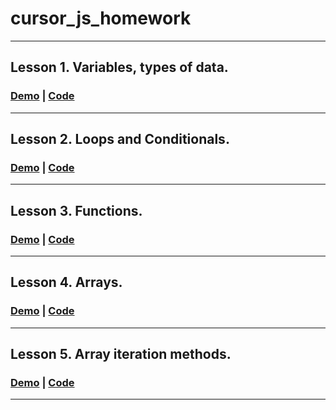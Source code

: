 # cursor_js_homework
***
## Lesson 1. Variables, types of data.
### [Demo](https://simplypurr.github.io/cursor_homework/01-base-homework/) | [Code](https://github.com/Simplypurr/cursor_homework/blob/main/01-base-homework/main.js)
***
## Lesson 2. Loops and Conditionals.
### [Demo](https://simplypurr.github.io/cursor_homework/02-loops-and-conditionals/) | [Code](https://github.com/Simplypurr/cursor_homework/blob/main/02-loops-and-conditionals/main.js)
***
## Lesson 3. Functions.
### [Demo](https://simplypurr.github.io/cursor_homework/03-functions/) | [Code](https://github.com/Simplypurr/cursor_homework/blob/main/03-functions/main.js)
***
## Lesson 4. Arrays.
### [Demo](https://simplypurr.github.io/cursor_homework/04-arrays/) | [Code](https://github.com/Simplypurr/cursor_homework/blob/main/04-arrays/main.js)
***
## Lesson 5. Array iteration methods.
### [Demo](https://simplypurr.github.io/cursor_homework/05-array-iteration/) | [Code](https://github.com/Simplypurr/cursor_homework/blob/main/05-array-iteration/main.js)
***

